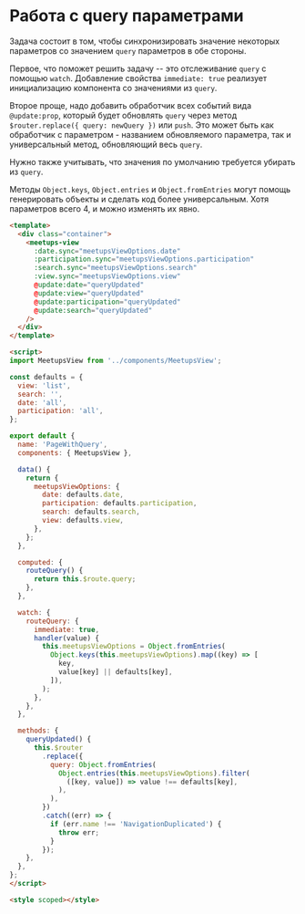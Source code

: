 # Работа с query параметрами

Задача состоит в том, чтобы синхронизировать значение некоторых параметров со значением `query` параметров в обе стороны.

Первое, что поможет решить задачу -- это отслеживание `query` с помощью `watch`. Добавление свойства `immediate: true` реализует инициализацию компонента со значениями из `query`.

Второе проще, надо добавить обработчик всех событий вида `@update:prop`, который будет обновлять `query` через метод `$router.replace({ query: newQuery })` или `push`. Это может быть как обработчик с параметром - названием обновляемого параметра, так и универсальный метод, обновляющий весь `query`.

Нужно также учитывать, что значения по умолчанию требуется убирать из `query`.

Методы `Object.keys`, `Object.entries` и `Object.fromEntries` могут помощь генерировать объекты и сделать код более универсальным. Хотя параметров всего 4, и можно изменять их явно.

```html
<template>
  <div class="container">
    <meetups-view
      :date.sync="meetupsViewOptions.date"
      :participation.sync="meetupsViewOptions.participation"
      :search.sync="meetupsViewOptions.search"
      :view.sync="meetupsViewOptions.view"
      @update:date="queryUpdated"
      @update:view="queryUpdated"
      @update:participation="queryUpdated"
      @update:search="queryUpdated"
    />
  </div>
</template>

<script>
import MeetupsView from '../components/MeetupsView';

const defaults = {
  view: 'list',
  search: '',
  date: 'all',
  participation: 'all',
};

export default {
  name: 'PageWithQuery',
  components: { MeetupsView },

  data() {
    return {
      meetupsViewOptions: {
        date: defaults.date,
        participation: defaults.participation,
        search: defaults.search,
        view: defaults.view,
      },
    };
  },

  computed: {
    routeQuery() {
      return this.$route.query;
    },
  },

  watch: {
    routeQuery: {
      immediate: true,
      handler(value) {
        this.meetupsViewOptions = Object.fromEntries(
          Object.keys(this.meetupsViewOptions).map((key) => [
            key,
            value[key] || defaults[key],
          ]),
        );
      },
    },
  },

  methods: {
    queryUpdated() {
      this.$router
        .replace({
          query: Object.fromEntries(
            Object.entries(this.meetupsViewOptions).filter(
              ([key, value]) => value !== defaults[key],
            ),
          ),
        })
        .catch((err) => {
          if (err.name !== 'NavigationDuplicated') {
            throw err;
          }
        });
    },
  },
};
</script>

<style scoped></style>
```
